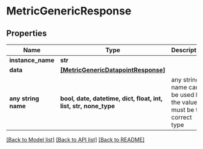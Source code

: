 # MetricGenericResponse


## Properties
Name | Type | Description | Notes
------------ | ------------- | ------------- | -------------
**instance_name** | **str** |  | 
**data** | [**[MetricGenericDatapointResponse]**](MetricGenericDatapointResponse.md) |  | 
**any string name** | **bool, date, datetime, dict, float, int, list, str, none_type** | any string name can be used but the value must be the correct type | [optional]

[[Back to Model list]](../README.md#documentation-for-models) [[Back to API list]](../README.md#documentation-for-api-endpoints) [[Back to README]](../README.md)


